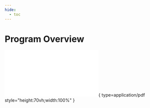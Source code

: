 ```yaml
---
hide:
  - toc
---
```


<style>
    .md-typeset h1 {
        display: none;
    }
    .md-content__button {
        display: none;
    }
</style>

# Program Overview

![inc4-objectives](objectives.pdf){ type=application/pdf style="height:70vh;width:100%" }
